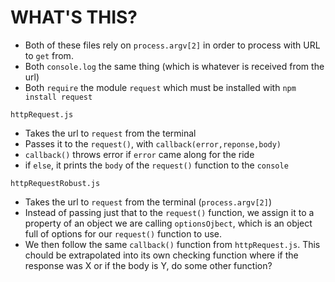 WHAT'S THIS?
============

* Both of these files rely on `process.argv[2]` in order to process with URL to `get` from. 
* Both `console.log` the same thing (which is whatever is received from the url)
* Both `require` the module `request` which must be installed with `npm install request`

`httpRequest.js`

* Takes the url to `request` from the terminal
* Passes it to the `request()`, with `callback(error,reponse,body)`
* `callback()` throws error if `error` came along for the ride
* if `else`, it prints the `body` of the `request()` function to the `console`

`httpRequestRobust.js`

* Takes the url to `request` from the terminal (`process.argv[2]`)
* Instead of passing just that to the `request()` function, we assign it to a property of an object we are calling `optionsOjbect`, which is an object full of options for our `request()` function to use.
* We then follow the same `callback()` function from `httpRequest.js`. This chould be extrapolated into its own checking function where if the response was X or if the body is Y, do some other function?